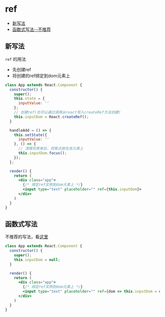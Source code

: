 # ref

- [新写法](#新写法)
- [函数式写法--不推荐](#函数式写法)


## 新写法

`ref` 的用法

- 先创建ref
- 将创建的ref绑定到dom元素上

```jsx
class App extends React.Component {
  constructor() {
    super();
    this.state = {
      inputValue: ''
    };
    // 创建ref(也可以通过调用从react导入createRef方法创建)
    this.inputDom = React.createRef();
  }

  handleAdd = () => {
    this.setState({
      inputValue: ''
    }, () => {
      // 清理完表单后，将焦点放在该元素上
      this.inputDom.focus();
    });
  };

  render() {
    return (
      <div class="app">
        {/* 绑定ref实例到dom元素上 */}
        <input type="text" placeholder="" ref={this.inputDom}>
      </div>
    )
  }
}
```

## 函数式写法

不推荐的写法，看[这里](https://reactjs.org/docs/refs-and-the-dom.html#caveats-with-callback-refs)
```jsx
class App extends React.Component {
  constructor() {
    super();
    this.inputDom = null;
  }

  render() {
    return (
      <div class="app">
        {/* 绑定ref实例到dom元素上 */}
        <input type="text" placeholder="" ref={dom => this.inputDom = dom}>
      </div>
    )
  }
}
```
